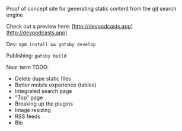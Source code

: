 Proof of concept site for generating static content from the [qit](https://github.com/codingblocks/podcast-app) search engine

Check out a preview here: [http://devpodcasts.app](http://devpodcasts.app)

Dev:
```npm install && gatsby develop```

Publishing:
```gatsby build```

Near term TODO:
* Delete dupe static files
* Better mobile experience (tables)
* Integrated search page
* "Top" page
* Breaking up the plugins
* Image resizing
* RSS feeds
* Blo